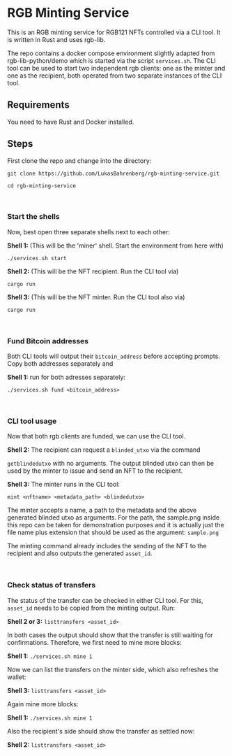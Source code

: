 # RGB Minting Service
This is an RGB minting service for RGB121 NFTs controlled via a CLI tool. It is written in Rust and uses rgb-lib.

The repo contains a docker compose environment slightly adapted from rgb-lib-python/demo which is started via the script ``services.sh``. The CLI tool can be used to start two independent rgb clients: one as the minter and one as the recipient, both operated from two separate instances of the CLI tool.

## Requirements
You need to have Rust and Docker installed.

## Steps
First clone the repo and change into the directory:

``git clone https://github.com/LukasBahrenberg/rgb-minting-service.git`` 

``cd rgb-minting-service``

&nbsp;<br>

### Start the shells
Now, best open three separate shells next to each other:

**Shell 1:** (This will be the 'miner' shell. Start the environment from here with)

``./services.sh start``

**Shell 2:** (This will be the NFT recipient. Run the CLI tool via)

``cargo run``

**Shell 3:** (This will be the NFT minter. Run the CLI tool also via)

``cargo run``

&nbsp;<br>

### Fund Bitcoin addresses
Both CLI tools will output their ``bitcoin_address`` before accepting prompts. Copy both addresses separately and

**Shell 1:** run for both adresses separately:

``./services.sh fund <bitcoin_address>``

&nbsp;<br>


### CLI tool usage
Now that both rgb clients are funded, we can use the CLI tool. 

**Shell 2:** The recipient can request a ``blinded_utxo`` via the command

``getblindedutxo`` with no arguments. The output blinded utxo can then be used by the minter to issue and send an NFT to the recipient. 

**Shell 3:** The minter runs in the CLI tool:

``mint <nftname> <metadata_path> <blindedutxo>``

The minter accepts a name, a path to the metadata and the above generated blinded utxo as arguments. For the path, the sample.png inside this repo can be taken for demonstration purposes and it is actually just the file name plus extension that should be used as the argument: ``sample.png``

The minting command already includes the sending of the NFT to the recipient and also outputs the generated ``asset_id``.


&nbsp;<br>

### Check status of transfers

The status of the transfer can be checked in either CLI tool. For this,  ``asset_id`` needs to be copied from the minting output. Run: 

**Shell 2 or 3:** ``listtransfers <asset_id>``

In both cases the output should show that the transfer is still waiting for confirmations. Therefore, we first need to mine more blocks: 

**Shell 1:** ``./services.sh mine 1``

Now we can list the transfers on the minter side, which also refreshes the wallet:

**Shell 3:** ``listtransfers <asset_id>``

Again mine more blocks:

**Shell 1:** ``./services.sh mine 1``

Also the recipient's side should show the transfer as settled now:

**Shell 2:** ``listtransfers <asset_id>``













